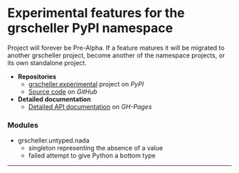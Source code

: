 # Experimental features for the grscheller PyPI namespace

Project will forever be Pre-Alpha. If a feature matures it will be
migrated to another grscheller project, become another of the namespace
projects, or its own standalone project.

* **Repositories**
  * [grscheller.experimental][1] project on *PyPI*
  * [Source code][2] on *GitHub*
* **Detailed documentation**
  * [Detailed API documentation][3] on *GH-Pages*

### Modules

* grscheller.untyped.nada
  * singleton representing the absence of a value
  * failed attempt to give Python a bottom type

---

[1]: https://pypi.org/project/grscheller.experimental/
[2]: https://github.com/grscheller/experimental/
[3]: https://grscheller.github.io/grscheller-pypi-namespace-docs/experimental/
